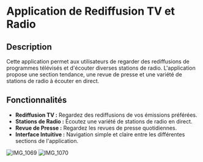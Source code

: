 # Application de Rediffusion TV et Radio


## Description

Cette application permet aux utilisateurs de regarder des rediffusions de programmes télévisés et d'écouter diverses stations de radio. L'application propose une section tendance, 
une revue de presse et une variété de stations de radio à écouter en direct.

## Fonctionnalités

- **Rediffusion TV :** Regardez des rediffusions de vos émissions préférées.
- **Stations de Radio :** Écoutez une variété de stations de radio en direct.
- **Revue de Presse :** Regardez les revues de presse quotidiennes.
- **Interface Intuitive :** Navigation simple et claire entre les différentes sections de l'application.


![IMG_1069](https://github.com/eureene/senmedia/assets/174897130/a63f8933-abfb-488f-be58-b7d2a6af6119)
![IMG_1070](https://github.com/eureene/senmedia/assets/174897130/a03f5e6d-9672-456a-a2aa-64dbccfccc2a)


